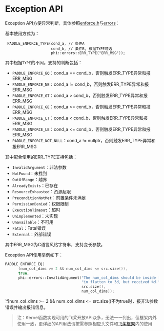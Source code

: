 # Exception API

Exception API方便异常判断，具体参照[enforce.h](https://github.com/PaddlePaddle/Paddle/blob/develop/paddle/phi/core/enforce.h)与[errors](https://github.com/PaddlePaddle/Paddle/blob/develop/paddle/phi/core/errors.h)：

基本使用方式为：
```
 PADDLE_ENFORCE_TYPE(cond_a, // 条件A
                     cond_b, // 条件B, 根据TYPE可选
                     phi::errors::ERR_TYPE("ERR_MSG"));
```

其中根据`TYPE`的不同，支持的判断包括：

- `PADDLE_ENFORCE_EQ`：cond_a == cond_b，否则触发ERR_TYPE异常和报ERR_MSG
- `PADDLE_ENFORCE_NE`：cond_a != cond_b，否则触发ERR_TYPE异常和报ERR_MSG
- `PADDLE_ENFORCE_GT`：cond_a > cond_b，否则触发ERR_TYPE异常和报ERR_MSG
- `PADDLE_ENFORCE_GE`：cond_a >= cond_b，否则触发ERR_TYPE异常和报ERR_MSG
- `PADDLE_ENFORCE_LT`：cond_a < cond_b，否则触发ERR_TYPE异常和报ERR_MSG
- `PADDLE_ENFORCE_LE`：cond_a <= cond_b，否则触发ERR_TYPE异常和报ERR_MSG
- `PADDLE_ENFORCE_NOT_NULL`：cond_a != nullptr，否则触发ERR_TYPE异常和报ERR_MSG

其中配合使用的ERR_TYPE支持包括：

- `InvalidArgument`：非法参数
- `NotFound`：未找到
- `OutOfRange`：越界
- `AlreadyExists`：已存在
- `ResourceExhausted`：资源超限
- `PreconditionNotMet`：前置条件未满足
- `PermissionDenied`：权限限制
- `ExecutionTimeout`：超时
- `Unimplemented`：未实现
- `Unavailable`：不可用
- `Fatal`：Fatal错误
- `External`：外部错误

其中ERR_MSG为C语言风格字符串，支持变长参数。

Exception API使用举例如下：

```c++
PADDLE_ENFORCE_EQ(
      (num_col_dims >= 2 && num_col_dims <= src.size()),
      true,
      phi::errors::InvalidArgument("The num_col_dims should be inside [2, %d] "
                                   "in flatten_to_3d, but received %d.",
                                   src.size(),
                                   num_col_dims));
```
当num_col_dims >= 2 && num_col_dims <= src.size()不为true时，报非法参数错误并输出报错信息。

>注：Kernel函数实现可用的飞桨开放API众多，无法一一列出，但框架内外使用一致，更详细的API用法请按需参照相应头文件和[飞桨框架](https://github.com/PaddlePaddle/Paddle)内的使用
